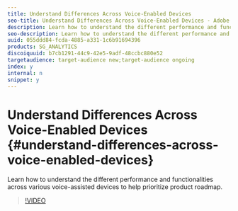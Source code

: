 ```yaml
---
title: Understand Differences Across Voice-Enabled Devices
seo-title: Understand Differences Across Voice-Enabled Devices - Adobe Analytics
description: Learn how to understand the different performance and functionalities across various voice-assisted devices to help prioritize product roadmap.
seo-description: Learn how to understand the different performance and functionalities across various voice-assisted devices to help prioritize product roadmap. - Adobe Analytics
uuid: 055ddd84-fcda-4885-a331-1c6b91694396
products: SG_ANALYTICS
discoiquuid: b7cb1291-44c9-42e5-9adf-48ccbc880e52
targetaudience: target-audience new;target-audience ongoing
index: y
internal: n
snippet: y
---
```


# Understand Differences Across Voice-Enabled Devices {#understand-differences-across-voice-enabled-devices}

Learn how to understand the different performance and functionalities across various voice-assisted devices to help prioritize product roadmap.

>[!VIDEO](https://video.tv.adobe.com/v/27225/?quality=9)